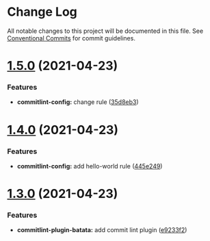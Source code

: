 # Change Log

All notable changes to this project will be documented in this file.
See [Conventional Commits](https://conventionalcommits.org) for commit guidelines.

# [1.5.0](https://github.com/zeyuri/js-ts-monorepos/compare/v1.4.0...v1.5.0) (2021-04-23)


### Features

* **commitlint-config:** change rule ([35d8eb3](https://github.com/zeyuri/js-ts-monorepos/commit/35d8eb38880f050a5a9360bc03dfe1ab49717bd2))





# [1.4.0](https://github.com/zeyuri/js-ts-monorepos/compare/v1.3.0...v1.4.0) (2021-04-23)


### Features

* **commitlint-config:** add hello-world rule ([445e249](https://github.com/zeyuri/js-ts-monorepos/commit/445e249f02bc4f13df754325312725cbd38ff4e3))





# [1.3.0](https://github.com/zeyuri/js-ts-monorepos/compare/v1.2.0...v1.3.0) (2021-04-23)


### Features

* **commitlint-plugin-batata:** add commit lint plugin ([e9233f2](https://github.com/zeyuri/js-ts-monorepos/commit/e9233f2ff5e7af2a1a2717ef617cb481c60248bd))
